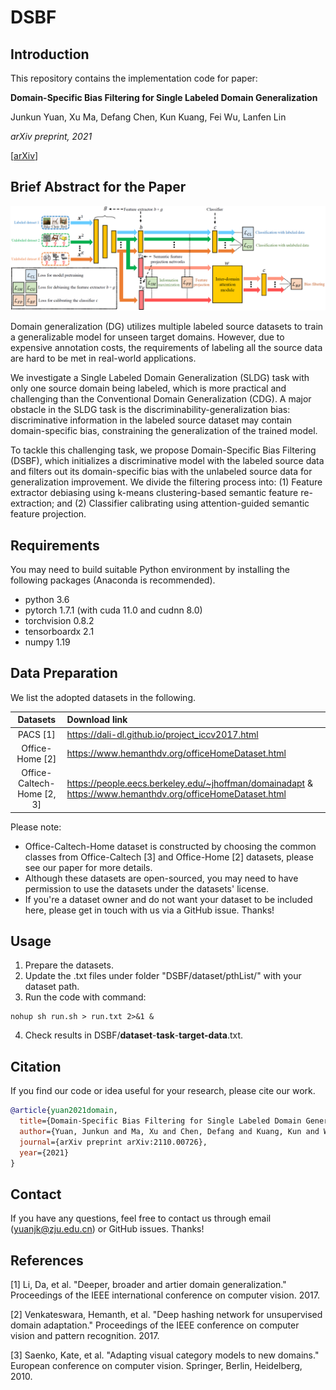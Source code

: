 # DSBF

## Introduction
This repository contains the implementation code for paper:

**Domain-Specific Bias Filtering for Single Labeled Domain Generalization**

Junkun Yuan, Xu Ma, Defang Chen, Kun Kuang, Fei Wu, Lanfen Lin

*arXiv preprint, 2021*

[[arXiv](https://arxiv.org/abs/2110.00726)]

## Brief Abstract for the Paper
<p align="center">
    <img src="framework.png" width="900"> <br>
</p>

Domain generalization (DG) utilizes multiple labeled
source datasets to train a generalizable model for unseen target
domains. However, due to expensive annotation costs, the requirements
of labeling all the source data are hard to be met in real-world applications. 

We investigate a Single Labeled Domain Generalization (SLDG) task with only one source domain being labeled, which is more practical and challenging than the Conventional Domain Generalization (CDG). A major obstacle in the SLDG task is the discriminability-generalization bias: discriminative information in the labeled source dataset may contain domain-specific bias, constraining the generalization of the trained model. 

To tackle this challenging task, we propose Domain-Specific Bias Filtering (DSBF), which initializes a discriminative model with the labeled source data and filters out its domain-specific bias with the unlabeled source data for generalization improvement. We divide the filtering process into: (1) Feature extractor debiasing using k-means clustering-based semantic feature re-extraction; and (2) Classifier calibrating using attention-guided semantic feature projection.

## Requirements
You may need to build suitable Python environment by installing the following packages (Anaconda is recommended).
* python 3.6
* pytorch 1.7.1 (with cuda 11.0 and cudnn 8.0)
* torchvision 0.8.2
* tensorboardx 2.1
* numpy 1.19

## Data Preparation
We list the adopted datasets in the following.

| Datasets | Download link|
| :-: | :- |
| PACS [1]</a> | https://dali-dl.github.io/project_iccv2017.html |
| Office-Home [2] | https://www.hemanthdv.org/officeHomeDataset.html | 
|Office-Caltech-Home [2, 3] | https://people.eecs.berkeley.edu/~jhoffman/domainadapt & https://www.hemanthdv.org/officeHomeDataset.html|

Please note:
- Office-Caltech-Home dataset is constructed by choosing the common classes from Office-Caltech [3] and Office-Home [2] datasets, please see our paper for more details.
- Although these datasets are open-sourced, you may need to have permission to use the datasets under the datasets' license. 
- If you're a dataset owner and do not want your dataset to be included here, please get in touch with us via a GitHub issue. Thanks!

## Usage
1. Prepare the datasets. 
2. Update the .txt files under folder "DSBF/dataset/pthList/" with your dataset path.
3. Run the code with command: 
```
nohup sh run.sh > run.txt 2>&1 &
```
4. Check results in DSBF/**dataset**-**task**-**target-data**.txt.


## Citation
If you find our code or idea useful for your research, please cite our work.
```bib
@article{yuan2021domain,
  title={Domain-Specific Bias Filtering for Single Labeled Domain Generalization},
  author={Yuan, Junkun and Ma, Xu and Chen, Defang and Kuang, Kun and Wu, Fei and Lin, Lanfen},
  journal={arXiv preprint arXiv:2110.00726},
  year={2021}
}
```

## Contact
If you have any questions, feel free to contact us through email (yuanjk@zju.edu.cn) or GitHub issues. Thanks!

## References
[1] Li, Da, et al. "Deeper, broader and artier domain generalization." Proceedings of the IEEE international conference on computer vision. 2017.

[2] Venkateswara, Hemanth, et al. "Deep hashing network for unsupervised domain adaptation." Proceedings of the IEEE conference on computer vision and pattern recognition. 2017.

[3] Saenko, Kate, et al. "Adapting visual category models to new domains." European conference on computer vision. Springer, Berlin, Heidelberg, 2010.